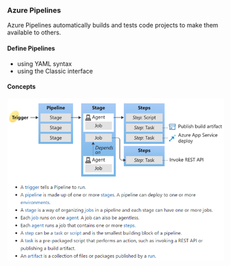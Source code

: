 ### Azure Pipelines

Azure Pipelines automatically builds and tests code projects to make them available to others.

#### Define Pipelines
-  using YAML syntax
-  using the Classic interface

#### Concepts
![azpipeline](/az-devops/images/azpipeline.PNG)
